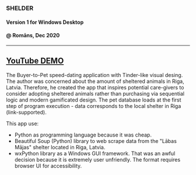 ### SHELDER
#### Version 1 for Windows Desktop
#### @ Romāns, Dec 2020
---
[YouTube DEMO](https://www.youtube.com/watch?v=Gn7JK52SucE&t=7s&ab_channel=Romans "Romans Sleepwalking YouTube Channel")
---
The Buyer-to-Pet speed-dating application with Tinder-like visual desing. The author was concerned about the amount of sheltered animals in Riga, Latvia. Therefore, he created the app that inspires potential care-givers to consider adopting sheltered animals rather than purchasing via sequential logic and modern gamificated design. The pet database loads at the first step of program execution - data corresponds to the local shelter in Riga (link-supported). 

This app use:
 - Python as programming language because it was cheap.
 - Beautiful Soup (Python) library to web scrape data from the "Lābas Mājas" shelter located in Riga, Latvia.
 - wxPython library as a Windows GUI framework. That was an awful decision because it is extremely user unfriendly. The format requires browser UI for accessibility.
